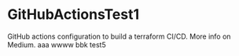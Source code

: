 # GitHubActionsTest1
GitHub actions configuration to build a terraform CI/CD. More info on Medium. 
aaa
wwww
bbk
test5
